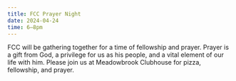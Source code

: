 ```yaml
---
title: FCC Prayer Night
date: 2024-04-24
time: 6–8pm
---
```

FCC will be gathering together for a time of fellowship and prayer. Prayer is a gift from God, a privilege for us as his people, and a vital element of our life with him. Please join us at Meadowbrook Clubhouse for pizza, fellowship, and prayer.
